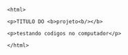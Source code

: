     <html>

    <p>TITULO DO <b>projeto<b/></b>
    
    <p>testando codigos no computador</p>

    </html>
